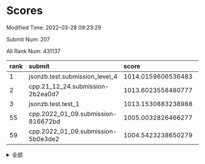 # Scores

Modified Time: 2022-03-28 09:23:29

Submit Num: 207

All Rank Num: 431137

| rank |               submit               |       score        |       sigma        | pk_num |
| :--- | :--------------------------------- | :----------------- | :----------------- | :----- |
| 1    | jsonzb.test.submission_level_4     | 1014.0159606536483 | 0.8109218801230201 | 8332   |
| 2    | cpp.21_12_24.submission-2b2ea0d7   | 1013.6023558480777 | 0.8059001851594093 | 8335   |
| 3    | jsonzb.test.test_1                 | 1013.1530883238988 | 0.8031056132511459 | 8329   |
| 55   | cpp.2022_01_09.submission-816672bd | 1005.0032826466277 | 0.7234979777430297 | 8330   |
| 59   | cpp.2022_01_09.submission-5b0e3de2 | 1004.5423238650279 | 0.7226555190355936 | 8330   |


<details>
<summary>全部</summary>

| rank |                 submit                 |       score        |       sigma        | pk_num |
| :--- | :------------------------------------- | :----------------- | :----------------- | :----- |
| 1    | jsonzb.test.submission_level_4         | 1014.0159606536483 | 0.8109218801230201 | 8332   |
| 2    | cpp.21_12_24.submission-2b2ea0d7       | 1013.6023558480777 | 0.8059001851594093 | 8335   |
| 3    | jsonzb.test.test_1                     | 1013.1530883238988 | 0.8031056132511459 | 8329   |
| 4    | gobigger.level_3.submission_level_3_33 | 1012.6772438083512 | 0.8288523536142713 | 8334   |
| 5    | gobigger.level_3.submission_level_3_10 | 1012.1571062278769 | 0.7598693788164741 | 8328   |
| 6    | gobigger.level_3.submission_level_3_19 | 1011.5664548558859 | 0.7555140835712713 | 8329   |
| 7    | gobigger.level_3.submission_level_3_22 | 1011.4193028427636 | 0.7800663118059388 | 8328   |
| 8    | gobigger.level_3.submission_level_3_47 | 1011.1943751794885 | 0.7628553738365074 | 8333   |
| 9    | gobigger.level_3.submission_level_3_43 | 1011.1039031369846 | 0.734736552626163  | 8334   |
| 10   | gobigger.level_3.submission_level_3_39 | 1011.066673818367  | 0.7645808826635986 | 8334   |
| 11   | gobigger.level_3.submission_level_3_48 | 1011.0173197082617 | 0.7581532032618672 | 8330   |
| 12   | gobigger.level_3.submission_level_3_17 | 1010.8678261081094 | 0.7420868764759789 | 8332   |
| 13   | gobigger.level_3.submission_level_3_0  | 1010.8663647146458 | 0.7684961195794555 | 8325   |
| 14   | gobigger.level_3.submission_level_3_40 | 1010.8624617247667 | 0.748188896545936  | 8327   |
| 15   | gobigger.level_3.submission_level_3_2  | 1010.8605502315711 | 0.7887407329616115 | 8335   |
| 16   | gobigger.level_3.submission_level_3_1  | 1010.6563266607983 | 0.7725362573911918 | 8329   |
| 17   | gobigger.level_3.submission_level_3_25 | 1010.620571600411  | 0.7476816149513639 | 8331   |
| 18   | gobigger.level_3.submission_level_3_45 | 1010.566539065989  | 0.7580057075140826 | 8324   |
| 19   | gobigger.level_3.submission_level_3_9  | 1010.4613597316987 | 0.7728381459624555 | 8330   |
| 20   | gobigger.level_3.submission_level_3_16 | 1010.3744884039786 | 0.7605527003179826 | 8332   |
| 21   | gobigger.level_3.submission_level_3_21 | 1010.3572386913257 | 0.7695076867363815 | 8334   |
| 22   | gobigger.level_3.submission_level_3_27 | 1010.3209479368168 | 0.7401343242737795 | 8335   |
| 23   | gobigger.level_3.submission_level_3_24 | 1010.2167569516072 | 0.7614611472310643 | 8332   |
| 24   | gobigger.level_3.submission_level_3_44 | 1010.1934663935195 | 0.7546083295569631 | 8332   |
| 25   | gobigger.level_3.submission_level_3_12 | 1010.1792702334117 | 0.737968117793098  | 8334   |
| 26   | gobigger.level_3.submission_level_3_20 | 1010.0872594594352 | 0.7475519215937964 | 8336   |
| 27   | gobigger.level_3.submission_level_3_15 | 1009.9255921735934 | 0.7574211561992306 | 8329   |
| 28   | gobigger.level_3.submission_level_3_31 | 1009.8847554875782 | 0.7656819106307663 | 8327   |
| 29   | gobigger.level_3.submission_level_3_18 | 1009.8770243479742 | 0.7602150270990916 | 8336   |
| 30   | gobigger.level_3.submission_level_3_41 | 1009.8678841896681 | 0.7728220743192642 | 8336   |
| 31   | gobigger.level_3.submission_level_3_13 | 1009.8534988080523 | 0.7687902116514661 | 8332   |
| 32   | gobigger.level_3.submission_level_3_34 | 1009.8118183308346 | 0.7588247196590459 | 8327   |
| 33   | gobigger.level_3.submission_level_3_11 | 1009.805485109442  | 0.7562137404545414 | 8333   |
| 34   | gobigger.level_3.submission_level_3_7  | 1009.770105324202  | 0.7653641823889683 | 8334   |
| 35   | gobigger.level_3.submission_level_3_6  | 1009.7424030042398 | 0.7425429810141172 | 8328   |
| 36   | gobigger.level_3.submission_level_3_38 | 1009.7085022664078 | 0.7452256526760397 | 8329   |
| 37   | gobigger.level_3.submission_level_3_8  | 1009.6889724500686 | 0.7804527865597165 | 8327   |
| 38   | gobigger.level_3.submission_level_3_23 | 1009.5953095790063 | 0.7532341275215418 | 8328   |
| 39   | gobigger.level_3.submission_level_3_30 | 1009.5044072921144 | 0.7649805467382157 | 8335   |
| 40   | gobigger.level_3.submission_level_3_49 | 1009.5005041060609 | 0.7684613780793292 | 8327   |
| 41   | gobigger.level_3.submission_level_3_37 | 1009.4427288001358 | 0.7738658181067144 | 8327   |
| 42   | gobigger.level_3.submission_level_3_46 | 1009.4385008835296 | 0.7543402433633942 | 8332   |
| 43   | gobigger.level_3.submission_level_3_4  | 1009.3715191306792 | 0.7724136579703399 | 8330   |
| 44   | gobigger.level_3.submission_level_3_14 | 1009.2369327910623 | 0.7502516730848888 | 8334   |
| 45   | gobigger.level_3.submission_level_3_5  | 1009.1742265461662 | 0.7535555985428439 | 8335   |
| 46   | gobigger.level_3.submission_level_3_29 | 1009.130615179079  | 0.7474660898894515 | 8335   |
| 47   | gobigger.level_3.submission_level_3_26 | 1008.9926293622644 | 0.7499307156873002 | 8333   |
| 48   | gobigger.level_3.submission_level_3_36 | 1008.9556468120504 | 0.7474564752206424 | 8327   |
| 49   | gobigger.level_3.submission_level_3_32 | 1008.9154526971384 | 0.7543412764148836 | 8328   |
| 50   | gobigger.level_3.submission_level_3_28 | 1008.9041844359346 | 0.7394304441427034 | 8328   |
| 51   | gobigger.level_3.submission_level_3_35 | 1008.8567861918691 | 0.7434974380279464 | 8326   |
| 52   | gobigger.level_3.submission_level_3_3  | 1008.8199321834184 | 0.7427138078506981 | 8335   |
| 53   | gobigger.level_3.submission_level_3_42 | 1008.7057380331246 | 0.7331347176615705 | 8325   |
| 54   | gobigger.level_1.submission_level_1_23 | 1005.1664898395243 | 0.7269048702037227 | 8328   |
| 55   | cpp.2022_01_09.submission-816672bd     | 1005.0032826466277 | 0.7234979777430297 | 8330   |
| 56   | gobigger.level_1.submission_level_1_8  | 1004.816445456588  | 0.7225627911004363 | 8333   |
| 57   | gobigger.level_1.submission_level_1_32 | 1004.690128846934  | 0.717642321689276  | 8323   |
| 58   | gobigger.level_1.submission_level_1_36 | 1004.6742275034635 | 0.7200370801915623 | 8337   |
| 59   | cpp.2022_01_09.submission-5b0e3de2     | 1004.5423238650279 | 0.7226555190355936 | 8330   |
| 60   | gobigger.level_1.submission_level_1_28 | 1004.3508691514536 | 0.7151406183067691 | 8331   |
| 61   | gobigger.level_1.submission_level_1_4  | 1004.3364577511843 | 0.7264561210888449 | 8333   |
| 62   | gobigger.level_1.submission_level_1_27 | 1004.2247765023711 | 0.7176783567933789 | 8335   |
| 63   | gobigger.level_1.submission_level_1_34 | 1004.2062282727321 | 0.7152173065559355 | 8330   |
| 64   | gobigger.level_1.submission_level_1_25 | 1004.1554210146227 | 0.7137833337003371 | 8336   |
| 65   | gobigger.level_1.submission_level_1_33 | 1004.1083167350732 | 0.7304317553951606 | 8332   |
| 66   | gobigger.level_1.submission_level_1_6  | 1003.8918080699486 | 0.7112291640917329 | 8333   |
| 67   | gobigger.level_1.submission_level_1_41 | 1003.8058153516902 | 0.7231411131417956 | 8330   |
| 68   | gobigger.level_1.submission_level_1_44 | 1003.7080025264781 | 0.7317879760506383 | 8329   |
| 69   | gobigger.level_1.submission_level_1_1  | 1003.6188669868708 | 0.708813091110053  | 8328   |
| 70   | gobigger.level_1.submission_level_1_35 | 1003.5667200569468 | 0.715415271240289  | 8333   |
| 71   | gobigger.level_1.submission_level_1_46 | 1003.5418091193022 | 0.7254470154949139 | 8336   |
| 72   | gobigger.level_1.submission_level_1_30 | 1003.4555342528081 | 0.7177534734870031 | 8330   |
| 73   | gobigger.level_1.submission_level_1_48 | 1003.4525567280467 | 0.7089250844631737 | 8332   |
| 74   | gobigger.level_1.submission_level_1_14 | 1003.3661464468299 | 0.7099783524404972 | 8333   |
| 75   | gobigger.level_1.submission_level_1_22 | 1003.3359037475439 | 0.7277835285312397 | 8332   |
| 76   | gobigger.level_1.submission_level_1_37 | 1003.308171278899  | 0.6982692775152827 | 8335   |
| 77   | gobigger.level_1.submission_level_1_17 | 1003.2920339317445 | 0.7371640865493146 | 8328   |
| 78   | gobigger.level_1.submission_level_1_38 | 1003.2411623384393 | 0.7202090393972491 | 8330   |
| 79   | gobigger.level_1.submission_level_1_20 | 1003.2116134598207 | 0.7188339505557024 | 8335   |
| 80   | gobigger.level_1.submission_level_1_45 | 1003.1877919439772 | 0.7127549998933717 | 8326   |
| 81   | gobigger.level_1.submission_level_1_9  | 1003.1833011304565 | 0.7124800966853937 | 8330   |
| 82   | gobigger.level_1.submission_level_1_47 | 1003.0787426871838 | 0.7206037834500081 | 8330   |
| 83   | gobigger.level_1.submission_level_1_29 | 1003.0440637724516 | 0.7289761596874795 | 8332   |
| 84   | gobigger.level_1.submission_level_1_2  | 1003.0378642145472 | 0.7169527886022189 | 8332   |
| 85   | gobigger.level_1.submission_level_1_5  | 1003.0365104138986 | 0.7115052138033185 | 8334   |
| 86   | gobigger.level_1.submission_level_1_18 | 1003.0069355362887 | 0.7010457562921287 | 8328   |
| 87   | gobigger.level_1.submission_level_1_0  | 1002.9703493323295 | 0.7077511372298598 | 8334   |
| 88   | gobigger.level_1.submission_level_1_15 | 1002.9659309321105 | 0.7161422670381289 | 8333   |
| 89   | gobigger.level_1.submission_level_1_16 | 1002.9052764206541 | 0.7206914082325698 | 8327   |
| 90   | gobigger.level_1.submission_level_1_13 | 1002.7777576916761 | 0.7227427520584379 | 8335   |
| 91   | gobigger.level_1.submission_level_1_49 | 1002.7549282345435 | 0.7076882652027203 | 8332   |
| 92   | gobigger.level_1.submission_level_1_12 | 1002.7275879153594 | 0.7205779513651778 | 8332   |
| 93   | gobigger.level_1.submission_level_1_21 | 1002.468848095285  | 0.7122898502789606 | 8334   |
| 94   | gobigger.level_1.submission_level_1_24 | 1002.4441846103592 | 0.7066417384837086 | 8332   |
| 95   | gobigger.level_1.submission_level_1_39 | 1002.4433668612388 | 0.7171480131189395 | 8332   |
| 96   | gobigger.level_1.submission_level_1_11 | 1002.3825647787404 | 0.7202693287001511 | 8329   |
| 97   | gobigger.level_1.submission_level_1_43 | 1002.3282930151481 | 0.7229015196290528 | 8328   |
| 98   | gobigger.level_1.submission_level_1_3  | 1002.3194440803026 | 0.7076534342718087 | 8331   |
| 99   | gobigger.level_1.submission_level_1_42 | 1002.1949189201061 | 0.7169214217582816 | 8331   |
| 100  | gobigger.level_1.submission_level_1_10 | 1002.1511841312329 | 0.7117828664347682 | 8332   |
| 101  | gobigger.level_1.submission_level_1_7  | 1002.1286810932316 | 0.7222296831390278 | 8327   |
| 102  | gobigger.level_1.submission_level_1_31 | 1002.1093205079184 | 0.7092504061164346 | 8335   |
| 103  | gobigger.level_1.submission_level_1_26 | 1001.7966196699006 | 0.7196737526835236 | 8332   |
| 104  | gobigger.level_1.submission_level_1_40 | 1001.4439444998156 | 0.7050434935138943 | 8337   |
| 105  | gobigger.level_1.submission_level_1_19 | 1001.4372585689717 | 0.7096899193059002 | 8332   |
| 106  | gobigger.random.submission_random_41   | 997.5934981425655  | 0.7078581061909471 | 8328   |
| 107  | gobigger.random.submission_random_27   | 997.3789653795378  | 0.7138267384532826 | 8329   |
| 108  | gobigger.random.submission_random_45   | 997.3363054464257  | 0.7068943099715145 | 8330   |
| 109  | gobigger.random.submission_random_34   | 997.3052913954124  | 0.7050193329035769 | 8325   |
| 110  | gobigger.random.submission_random_9    | 997.0365282058395  | 0.7171488869394169 | 8334   |
| 111  | gobigger.random.submission_random_39   | 996.9926731502561  | 0.7114274438926089 | 8333   |
| 112  | gobigger.random.submission_random_18   | 996.7942678960409  | 0.7204066755378653 | 8328   |
| 113  | gobigger.random.submission_random_26   | 996.7766815999303  | 0.7055954607930729 | 8331   |
| 114  | gobigger.random.submission_random_8    | 996.7216366246178  | 0.7204338239512601 | 8329   |
| 115  | gobigger.random.submission_random_12   | 996.6861697316735  | 0.7051514307264471 | 8328   |
| 116  | gobigger.random.submission_random_10   | 996.5158967660911  | 0.7067106635345981 | 8332   |
| 117  | gobigger.random.submission_random_7    | 996.4001518314416  | 0.715927833825152  | 8334   |
| 118  | gobigger.random.submission_random_28   | 996.3654574416587  | 0.7028495993192025 | 8332   |
| 119  | gobigger.random.submission_random_1    | 996.2789726559382  | 0.7219903963112527 | 8333   |
| 120  | gobigger.random.submission_random_16   | 996.2171637514142  | 0.6985174352384004 | 8325   |
| 121  | gobigger.random.submission_random_20   | 996.177171215377   | 0.6995547006215406 | 8327   |
| 122  | gobigger.random.submission_random_35   | 996.1381099384347  | 0.7111105304599441 | 8327   |
| 123  | gobigger.random.submission_random_21   | 996.1029119438573  | 0.7045429335401859 | 8332   |
| 124  | gobigger.random.submission_random_2    | 996.0864602582852  | 0.7111553548775655 | 8335   |
| 125  | gobigger.random.submission_random_47   | 996.0711359774986  | 0.7022860021395256 | 8329   |
| 126  | gobigger.random.submission_random_46   | 996.0123119357514  | 0.7162086562191585 | 8337   |
| 127  | gobigger.random.submission_random_44   | 995.9903317434018  | 0.7157626224197337 | 8328   |
| 128  | gobigger.random.submission_random_13   | 995.9678639956168  | 0.7163171332026556 | 8331   |
| 129  | gobigger.random.submission_random_23   | 995.9605711733689  | 0.7049135886053993 | 8334   |
| 130  | gobigger.random.submission_random_49   | 995.9573408941375  | 0.6913992301125865 | 8330   |
| 131  | gobigger.random.submission_random_30   | 995.9326953864087  | 0.71710533013308   | 8328   |
| 132  | gobigger.random.submission_random_19   | 995.9022658731235  | 0.7228696715207231 | 8328   |
| 133  | gobigger.random.submission_random_36   | 995.7749815645027  | 0.7181943795544632 | 8330   |
| 134  | gobigger.random.submission_random_4    | 995.7632732026725  | 0.7128373189796735 | 8330   |
| 135  | gobigger.random.submission_random_38   | 995.7382236145219  | 0.70222590796025   | 8332   |
| 136  | gobigger.random.submission_random_29   | 995.6444014938544  | 0.7117037473634041 | 8333   |
| 137  | gobigger.random.submission_random_43   | 995.6287624823409  | 0.7097940116363756 | 8333   |
| 138  | gobigger.random.submission_random_42   | 995.5901693034397  | 0.72585439308244   | 8327   |
| 139  | gobigger.random.submission_random_32   | 995.5403906431749  | 0.7116265451087014 | 8332   |
| 140  | gobigger.random.submission_random_48   | 995.53922069852    | 0.7178133607635623 | 8332   |
| 141  | gobigger.random.submission_random_22   | 995.5164525344069  | 0.7152294892495863 | 8330   |
| 142  | gobigger.random.submission_random_14   | 995.5158867402523  | 0.696907937990912  | 8331   |
| 143  | gobigger.random.submission_random_17   | 995.4598724047376  | 0.7181351071572494 | 8334   |
| 144  | gobigger.random.submission_random_11   | 995.4441738661143  | 0.7289526172973116 | 8328   |
| 145  | gobigger.random.submission_random_31   | 995.4372125353716  | 0.7064921845848261 | 8330   |
| 146  | gobigger.random.submission_random_3    | 995.3848848771194  | 0.7079089606355509 | 8330   |
| 147  | gobigger.random.submission_random_24   | 995.3375910353333  | 0.7338753097025551 | 8333   |
| 148  | gobigger.random.submission_random_37   | 995.3281807252336  | 0.7072082466110032 | 8330   |
| 149  | gobigger.random.submission_random_6    | 995.3267459743302  | 0.7266106825074465 | 8334   |
| 150  | gobigger.random.submission_random_40   | 995.1702251544244  | 0.7173143429422032 | 8332   |
| 151  | gobigger.random.submission_random_0    | 995.1472395516138  | 0.7134111546923921 | 8328   |
| 152  | gobigger.random.submission_random_15   | 994.9405367123437  | 0.7129749846834468 | 8333   |
| 153  | gobigger.random.submission_random_25   | 994.8575683616094  | 0.7172010571593133 | 8330   |
| 154  | gobigger.random.submission_random_33   | 994.5607628074592  | 0.7335837704038867 | 8330   |
| 155  | gobigger.random.submission_random_5    | 994.4584536732821  | 0.7258907544454344 | 8330   |
| 156  | gobigger.level_2.submission_level_2_6  | 993.6422971763809  | 0.7345395376920222 | 8330   |
| 157  | gobigger.level_2.submission_level_2_13 | 993.6151515962806  | 0.7495109140381849 | 8331   |
| 158  | gobigger.level_2.submission_level_2_9  | 993.6042365659011  | 0.7281022879597534 | 8330   |
| 159  | gobigger.level_2.submission_level_2_12 | 993.3673276088334  | 0.7310107992461803 | 8336   |
| 160  | gobigger.level_2.submission_level_2_28 | 993.3526978084725  | 0.7242405161571321 | 8329   |
| 161  | gobigger.level_2.submission_level_2_30 | 993.3511570329006  | 0.7189805089088176 | 8333   |
| 162  | gobigger.level_2.submission_level_2_27 | 993.3122068304241  | 0.7371737947889043 | 8333   |
| 163  | gobigger.level_2.submission_level_2_5  | 993.2835668103535  | 0.7324767006421741 | 8331   |
| 164  | gobigger.level_2.submission_level_2_39 | 993.0805818196859  | 0.7375954417476824 | 8332   |
| 165  | gobigger.level_2.submission_level_2_21 | 993.0324974049988  | 0.7594963460684533 | 8331   |
| 166  | gobigger.level_2.submission_level_2_0  | 992.9794651146617  | 0.7342842782766454 | 8333   |
| 167  | gobigger.level_2.submission_level_2_7  | 992.8745684350599  | 0.7355073844743061 | 8330   |
| 168  | gobigger.level_2.submission_level_2_33 | 992.8483147152776  | 0.7156907863646883 | 8329   |
| 169  | gobigger.level_2.submission_level_2_2  | 992.6994910963444  | 0.7334206695056851 | 8334   |
| 170  | gobigger.level_2.submission_level_2_22 | 992.6613040843549  | 0.7392718976051084 | 8331   |
| 171  | gobigger.level_2.submission_level_2_38 | 992.5904207011743  | 0.7435020914686931 | 8338   |
| 172  | gobigger.level_2.submission_level_2_29 | 992.5864622900137  | 0.7418358966726336 | 8331   |
| 173  | gobigger.level_2.submission_level_2_4  | 992.5450914404595  | 0.7368972004437797 | 8329   |
| 174  | gobigger.level_2.submission_level_2_43 | 992.4999501885926  | 0.7406199731242794 | 8333   |
| 175  | gobigger.level_2.submission_level_2_45 | 992.4779612948533  | 0.7295747997114954 | 8336   |
| 176  | gobigger.level_2.submission_level_2_1  | 992.4762556138759  | 0.7490781339624198 | 8326   |
| 177  | gobigger.level_2.submission_level_2_19 | 992.4410966193552  | 0.7549843271995748 | 8334   |
| 178  | gobigger.level_2.submission_level_2_8  | 992.4315169839431  | 0.7412548621054795 | 8330   |
| 179  | gobigger.level_2.submission_level_2_3  | 992.2782314436196  | 0.740160589527407  | 8334   |
| 180  | gobigger.level_2.submission_level_2_47 | 992.2639885685094  | 0.7299392404865872 | 8331   |
| 181  | gobigger.level_2.submission_level_2_44 | 992.2205064049001  | 0.7318895895857964 | 8332   |
| 182  | gobigger.level_2.submission_level_2_32 | 992.2095685653809  | 0.7361184985417397 | 8335   |
| 183  | gobigger.level_2.submission_level_2_46 | 992.121654238281   | 0.7501967188364037 | 8338   |
| 184  | gobigger.level_2.submission_level_2_17 | 992.1119992702525  | 0.7547635271606352 | 8332   |
| 185  | gobigger.level_2.submission_level_2_34 | 992.0408828517008  | 0.738525155101753  | 8329   |
| 186  | gobigger.level_2.submission_level_2_25 | 992.0017289499098  | 0.7386291532171102 | 8328   |
| 187  | gobigger.level_2.submission_level_2_10 | 991.9452537386027  | 0.7555778056888136 | 8328   |
| 188  | gobigger.level_2.submission_level_2_40 | 991.9119728444517  | 0.757606968711389  | 8331   |
| 189  | gobigger.level_2.submission_level_2_18 | 991.8565324363855  | 0.7432249931384417 | 8331   |
| 190  | gobigger.level_2.submission_level_2_49 | 991.827609503798   | 0.7548938671129127 | 8331   |
| 191  | gobigger.level_2.submission_level_2_16 | 991.8066866250032  | 0.7379687628744749 | 8333   |
| 192  | gobigger.level_2.submission_level_2_41 | 991.76253665105    | 0.7463653457189416 | 8326   |
| 193  | gobigger.level_2.submission_level_2_48 | 991.6635348866026  | 0.7297895940729135 | 8333   |
| 194  | gobigger.level_2.submission_level_2_31 | 991.6502492230259  | 0.7529166447853541 | 8334   |
| 195  | gobigger.level_2.submission_level_2_26 | 991.5466997848441  | 0.7459040029006881 | 8331   |
| 196  | gobigger.level_2.submission_level_2_15 | 991.3080714237414  | 0.7522767207370421 | 8332   |
| 197  | gobigger.level_2.submission_level_2_23 | 991.2059342295055  | 0.7490813027861116 | 8331   |
| 198  | gobigger.level_2.submission_level_2_20 | 990.9246837432706  | 0.7654160222344153 | 8332   |
| 199  | gobigger.level_2.submission_level_2_35 | 990.8464765280779  | 0.7634394460495842 | 8333   |
| 200  | gobigger.level_2.submission_level_2_36 | 990.830910637266   | 0.7532946876087915 | 8330   |
| 201  | gobigger.level_2.submission_level_2_42 | 990.767526455498   | 0.7505874790504091 | 8333   |
| 202  | gobigger.level_2.submission_level_2_24 | 990.6710606333802  | 0.7597368092057438 | 8337   |
| 203  | gobigger.level_2.submission_level_2_37 | 990.5277234299709  | 0.7552995228714768 | 8332   |
| 204  | gobigger.level_2.submission_level_2_11 | 990.3563940194852  | 0.7533724956394867 | 8327   |
| 205  | gobigger.level_2.submission_level_2_14 | 990.021176073394   | 0.7717675418821324 | 8331   |
| 206  | gobigger.none.submission_none_0        | 977.7475846789082  | 1.4150098617569384 | 8329   |
| 207  | gobigger.none.submission_none_1        | 977.3529547654974  | 1.4801817058913214 | 8332   |

</details>